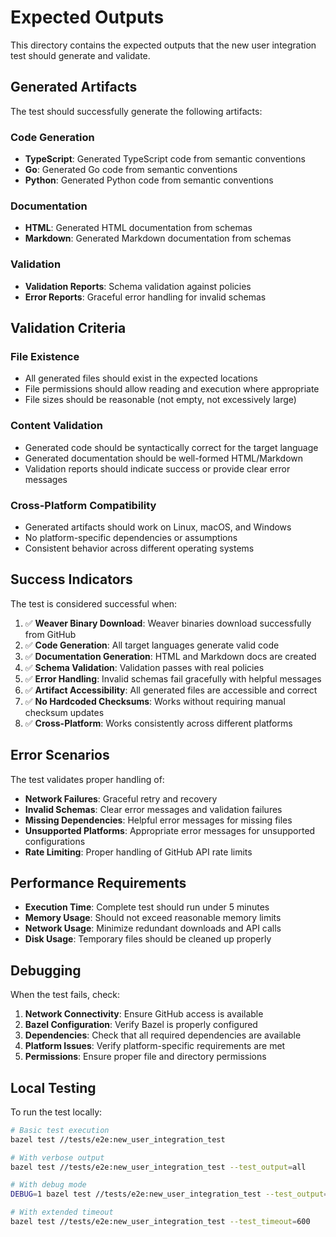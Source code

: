 # Expected Outputs

This directory contains the expected outputs that the new user integration test should generate and validate.

## Generated Artifacts

The test should successfully generate the following artifacts:

### Code Generation
- **TypeScript**: Generated TypeScript code from semantic conventions
- **Go**: Generated Go code from semantic conventions  
- **Python**: Generated Python code from semantic conventions

### Documentation
- **HTML**: Generated HTML documentation from schemas
- **Markdown**: Generated Markdown documentation from schemas

### Validation
- **Validation Reports**: Schema validation against policies
- **Error Reports**: Graceful error handling for invalid schemas

## Validation Criteria

### File Existence
- All generated files should exist in the expected locations
- File permissions should allow reading and execution where appropriate
- File sizes should be reasonable (not empty, not excessively large)

### Content Validation
- Generated code should be syntactically correct for the target language
- Generated documentation should be well-formed HTML/Markdown
- Validation reports should indicate success or provide clear error messages

### Cross-Platform Compatibility
- Generated artifacts should work on Linux, macOS, and Windows
- No platform-specific dependencies or assumptions
- Consistent behavior across different operating systems

## Success Indicators

The test is considered successful when:

1. ✅ **Weaver Binary Download**: Weaver binaries download successfully from GitHub
2. ✅ **Code Generation**: All target languages generate valid code
3. ✅ **Documentation Generation**: HTML and Markdown docs are created
4. ✅ **Schema Validation**: Validation passes with real policies
5. ✅ **Error Handling**: Invalid schemas fail gracefully with helpful messages
6. ✅ **Artifact Accessibility**: All generated files are accessible and correct
7. ✅ **No Hardcoded Checksums**: Works without requiring manual checksum updates
8. ✅ **Cross-Platform**: Works consistently across different platforms

## Error Scenarios

The test validates proper handling of:

- **Network Failures**: Graceful retry and recovery
- **Invalid Schemas**: Clear error messages and validation failures
- **Missing Dependencies**: Helpful error messages for missing files
- **Unsupported Platforms**: Appropriate error messages for unsupported configurations
- **Rate Limiting**: Proper handling of GitHub API rate limits

## Performance Requirements

- **Execution Time**: Complete test should run under 5 minutes
- **Memory Usage**: Should not exceed reasonable memory limits
- **Network Usage**: Minimize redundant downloads and API calls
- **Disk Usage**: Temporary files should be cleaned up properly

## Debugging

When the test fails, check:

1. **Network Connectivity**: Ensure GitHub access is available
2. **Bazel Configuration**: Verify Bazel is properly configured
3. **Dependencies**: Check that all required dependencies are available
4. **Platform Issues**: Verify platform-specific requirements are met
5. **Permissions**: Ensure proper file and directory permissions

## Local Testing

To run the test locally:

```bash
# Basic test execution
bazel test //tests/e2e:new_user_integration_test

# With verbose output
bazel test //tests/e2e:new_user_integration_test --test_output=all

# With debug mode
DEBUG=1 bazel test //tests/e2e:new_user_integration_test --test_output=all

# With extended timeout
bazel test //tests/e2e:new_user_integration_test --test_timeout=600
``` 
